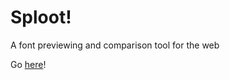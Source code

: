 # Sploot!

A font previewing and comparison tool for the web

Go [here](https://simoncozens.github.io/sploot/)!
